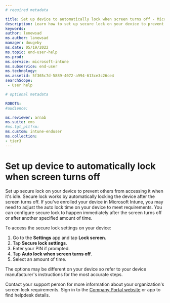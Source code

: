 ```yaml
---
# required metadata

title: Set up device to automatically lock when screen turns off - Microsoft Intune | Microsoft Docs
description: Learn how to set up secure lock on your device to prevent others from accessing it when it's idle. 
keywords:
author: lenewsad
ms.author: lanewsad
manager: dougeby
ms.date: 05/19/2022
ms.topic: end-user-help
ms.prod:
ms.service: microsoft-intune
ms.subservice: end-user
ms.technology:
ms.assetid: 5f365c7d-5889-4072-a994-613ce3c26ce4
searchScope:
 - User help

# optional metadata

ROBOTS:  
#audience:

ms.reviewer: arnab
ms.suite: ems
#ms.tgt_pltfrm:
ms.custom: intune-enduser
ms.collection:
- tier3
---
```



# Set up device to automatically lock when screen turns off  

Set up secure lock on your device to prevent others from accessing it when it's idle. Secure lock works by automatically locking the device after the screen turns off. If you've enrolled your device in Microsoft Intune, you may need to adjust the auto lock time on your device to meet requirements. You can configure secure lock to happen immediately after the screen turns off or after another specified amount of time.  

To access the secure lock settings on your device:  

1. Go to the **Settings** app and tap **Lock screen**.  
2. Tap **Secure lock settings**. 
3. Enter your PIN if prompted. 
4. Tap **Auto lock when screen turns off**.
5. Select an amount of time. 

The options may be different on your device so refer to your device manufacturer's instructions for the most accurate steps. 

Contact your support person for more information about your organization's screen lock requirements. Sign in to the [Company Portal website](https://go.microsoft.com/fwlink/?linkid=2010980) or app to find helpdesk details. 
